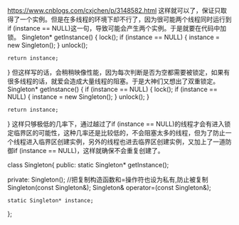 https://www.cnblogs.com/cxjchen/p/3148582.html
这样就可以了，保证只取得了一个实例。但是在多线程的环境下却不行了，因为很可能两个线程同时运行到if (instance == NULL)这一句，导致可能会产生两个实例。于是就要在代码中加锁。
Singleton* getInstance()
{
    lock();
    if (instance == NULL)
    {
       instance = new Singleton();
    }
    unlock();

    return instance;
}
但这样写的话，会稍稍映像性能，因为每次判断是否为空都需要被锁定，如果有很多线程的话，就爱会造成大量线程的阻塞。于是大神们又想出了双重锁定。
Singleton* getInstance()
{
    if (instance == NULL)
    {
	lock();
    	if (instance == NULL)
    	{
       		instance = new Singleton();
    	}
    	unlock();
    }

    return instance;
}
这样只够极低的几率下，通过越过了if (instance == NULL)的线程才会有进入锁定临界区的可能性，这种几率还是比较低的，不会阻塞太多的线程，但为了防止一个线程进入临界区创建实例，另外的线程也进去临界区创建实例，又加上了一道防御if (instance == NULL)，这样就确保不会重复创建了。


class Singleton{
public:
	static Singleton* getInstance();

private:
	Singleton();
	//把复制构造函数和=操作符也设为私有,防止被复制
	Singleton(const Singleton&);
	Singleton& operator=(const Singleton&);

	static Singleton* instance;
};
